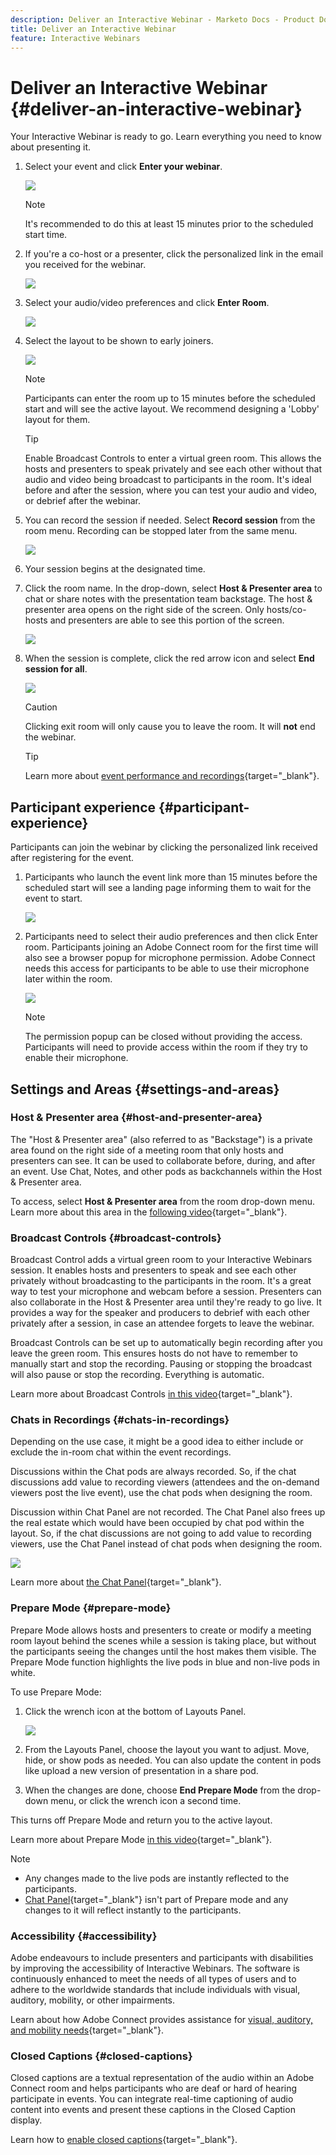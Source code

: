 ```yaml
---
description: Deliver an Interactive Webinar - Marketo Docs - Product Documentation
title: Deliver an Interactive Webinar
feature: Interactive Webinars
---
```

# Deliver an Interactive Webinar {#deliver-an-interactive-webinar}

Your Interactive Webinar is ready to go. Learn everything you need to know about presenting it.

1. Select your event and click **Enter your webinar**.

   ![](assets/deliver-an-interactive-webinar-1.png)
 
   >[!NOTE]
   >
   >It's recommended to do this at least 15 minutes prior to the scheduled start time.

1. If you're a co-host or a presenter, click the personalized link in the email you received for the webinar.

   ![](assets/deliver-an-interactive-webinar-2.png)

1. Select your audio/video preferences and click **Enter Room**.

   ![](assets/deliver-an-interactive-webinar-3.png)

1. Select the layout to be shown to early joiners.

   ![](assets/deliver-an-interactive-webinar-4.png)

   >[!NOTE]
   >
   >Participants can enter the room up to 15 minutes before the scheduled start and will see the active layout. We recommend designing a 'Lobby' layout for them.
 
   >[!TIP]
   >
   >Enable Broadcast Controls to enter a virtual green room. This allows the hosts and presenters to speak privately and see each other without that audio and video being broadcast to participants in the room. It's ideal before and after the session, where you can test your audio and video, or debrief after the webinar.

1. You can record the session if needed. Select **Record session** from the room menu. Recording can be stopped later from the same menu.

   ![](assets/deliver-an-interactive-webinar-5.png)

1. Your session begins at the designated time.

1. Click the room name. In the drop-down, select **Host & Presenter area** to chat or share notes with the presentation team backstage. The host & presenter area opens on the right side of the screen. Only hosts/co-hosts and presenters are able to see this portion of the screen.

   ![](assets/deliver-an-interactive-webinar-6.png)

1. When the session is complete, click the red arrow icon and select **End session for all**.

   ![](assets/deliver-an-interactive-webinar-7.png)

   >[!CAUTION]
   >
   >Clicking exit room will only cause you to leave the room. It will **not** end the webinar.

   >[!TIP]
   >
   >Learn more about [event performance and recordings](/help/marketo/product-docs/demand-generation/events/interactive-webinars/event-workflows.md){target="_blank"}.

## Participant experience {#participant-experience}

Participants can join the webinar by clicking the personalized link received after registering for the event.

1. Participants who launch the event link more than 15 minutes before the scheduled start will see a landing page informing them to wait for the event to start.

   ![](assets/deliver-an-interactive-webinar-8.png)

1. Participants need to select their audio preferences and then click Enter room. Participants joining an Adobe Connect room for the first time will also see a browser popup for microphone permission. Adobe Connect needs this access for participants to be able to use their microphone later within the room.

   ![](assets/deliver-an-interactive-webinar-9.png)

   >[!NOTE]
   >
   >The permission popup can be closed without providing the access. Participants will need to provide access within the room if they try to enable their microphone.

## Settings and Areas {#settings-and-areas}

### Host & Presenter area {#host-and-presenter-area}

The "Host & Presenter area" (also referred to as "Backstage") is a private area found on the right side of a meeting room that only hosts and presenters can see. It can be used to collaborate before, during, and after an event. Use Chat, Notes, and other pods as backchannels within the Host & Presenter area.

To access, select **Host & Presenter area** from the room drop-down menu. Learn more about this area in the [following video](https://www.youtube.com/watch?v=11GkcvIUttY){target="_blank"}.

### Broadcast Controls {#broadcast-controls}

Broadcast Control adds a virtual green room to your Interactive Webinars session. It enables hosts and presenters to speak and see each other privately without broadcasting to the participants in the room. It's a great way to test your microphone and webcam before a session. Presenters can also collaborate in the Host & Presenter area until they're ready to go live. It provides a way for the speaker and producers to debrief with each other privately after a session, in case an attendee forgets to leave the webinar.

Broadcast Controls can be set up to automatically begin recording after you leave the green room. This ensures hosts do not have to remember to manually start and stop the recording. Pausing or stopping the broadcast will also pause or stop the recording. Everything is automatic.

Learn more about Broadcast Controls [in this video](https://www.youtube.com/watch?v=TcoCeEJoyjg){target="_blank"}.

### Chats in Recordings {#chats-in-recordings}

Depending on the use case, it might be a good idea to either include or exclude the in-room chat within the event recordings.

Discussions within the Chat pods are always recorded. So, if the chat discussions add value to recording viewers (attendees and the on-demand viewers post the live event), use the chat pods when designing the room.

Discussion within Chat Panel are not recorded. The Chat Panel also frees up the real estate which would have been occupied by chat pod within the layout. So, if the chat discussions are not going to add value to recording viewers, use the Chat Panel instead of chat pods when designing the room.

   ![](assets/deliver-an-interactive-webinar-10.png)

Learn more about [the Chat Panel](https://helpx.adobe.com/adobe-connect/using/notes-chat-q-a-polls.html#chat_panel){target="_blank"}.

### Prepare Mode {#prepare-mode}

Prepare Mode allows hosts and presenters to create or modify a meeting room layout behind the scenes while a session is taking place, but without the participants seeing the changes until the host makes them visible. The Prepare Mode function highlights the live pods in blue and non-live pods in white.

To use Prepare Mode:

1. Click the wrench icon at the bottom of Layouts Panel.

   ![](assets/deliver-an-interactive-webinar-.png)

1. From the Layouts Panel, choose the layout you want to adjust. Move, hide, or show pods as needed. You can also update the content in pods like upload a new version of presentation in a share pod.

1. When the changes are done, choose **End Prepare Mode** from the drop-down menu, or click the wrench icon a second time.

This turns off Prepare Mode and return you to the active layout.

Learn more about Prepare Mode [in this video](https://www.youtube.com/watch?v=kUya84sx-E4){target="_blank"}.

>[!NOTE]
>
>* Any changes made to the live pods are instantly reflected to the participants.
>* [Chat Panel](https://helpx.adobe.com/adobe-connect/using/notes-chat-q-a-polls.html#chat_panel){target="_blank"} isn't part of Prepare mode and any changes to it will reflect instantly to the participants.

### Accessibility {#accessibility}

Adobe endeavours to include presenters and participants with disabilities by improving the accessibility of Interactive Webinars. The software is continuously enhanced to meet the needs of all types of users and to adhere to the worldwide standards that include individuals with visual, auditory, mobility, or other impairments.

Learn about how Adobe Connect provides assistance for [visual, auditory, and mobility needs](https://helpx.adobe.com/adobe-connect/using/accessibility-features.html){target="_blank"}.

### Closed Captions {#closed-captions}

Closed captions are a textual representation of the audio within an Adobe Connect room and helps participants who are deaf or hard of hearing participate in events. You can integrate real-time captioning of audio content into events and present these captions in the Closed Caption display.

Learn how to [enable closed captions](https://helpx.adobe.com/adobe-connect/using/closed-captioning-html-client.html){target="_blank"}.
